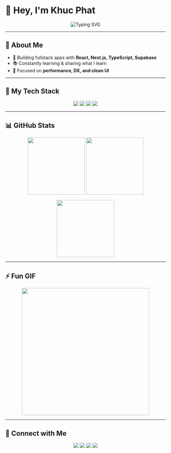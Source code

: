 <!-- Header với Avatar + Typing -->
<div align="center">
<!--   <img src="https://avatars.githubusercontent.com/u/12345678?v=4" alt="Avatar" width="150" style="border-radius:50%" /> -->
  
  <h1 align="left">👋 Hey, I'm Khuc Phat</h1>
  
  <!-- Hiệu ứng typing -->
  <img src="https://readme-typing-svg.herokuapp.com?font=Fira+Code&pause=1000&color=36BCF7&center=true&vCenter=true&width=500&lines=Fullstack+Web+Developer;React+%7C+Next.js+%7C+TypeScript;Clean+UI+%26+Performance;Always+learning+new+things" alt="Typing SVG" />
</div>

---

## 🙋 About Me
- 🚀 Building fullstack apps with **React, Next.js, TypeScript, Supabase**  
- 📚 Constantly learning & sharing what I learn  
- 🎯 Focused on **performance, DX, and clean UI**

---

## 🚀 My Tech Stack  
<p align="center">
  <img src="https://img.shields.io/badge/-React-61DAFB?logo=react&logoColor=000&style=for-the-badge" />
  <img src="https://img.shields.io/badge/-Next.js-000000?logo=nextdotjs&style=for-the-badge" />
  <img src="https://img.shields.io/badge/-TypeScript-3178C6?logo=typescript&logoColor=fff&style=for-the-badge" />
  <img src="https://img.shields.io/badge/-TailwindCSS-38B2AC?logo=tailwindcss&logoColor=fff&style=for-the-badge" />
</p>

---


## 📊 GitHub Stats

<p align="center">
  <img src="https://github-readme-stats.vercel.app/api?username=khucphat&show_icons=true&theme=radical" height="180" />
  <img src="https://github-readme-stats.vercel.app/api/top-langs/?username=khucphat&layout=compact&theme=radical" height="180" />
</p>

<p align="center">
  <img src="https://streak-stats.demolab.com?user=khucphat&theme=radical" height="180" />
</p>

---

## ⚡ Fun GIF
<div align="center">
  <img src="https://media.giphy.com/media/13HgwGsXF0aiGY/giphy.gif" width="400" />
</div>

---

## 🤝 Connect with Me  
<p align="center">
  <a href="https://twitter.com/yourprofile"><img src="https://img.shields.io/badge/-Twitter-1DA1F2?logo=twitter&logoColor=white&style=for-the-badge" /></a>
  <a href="https://linkedin.com/in/yourprofile"><img src="https://img.shields.io/badge/-LinkedIn-0077B5?logo=linkedin&logoColor=white&style=for-the-badge" /></a>
  <a href="https://instagram.com/yourprofile"><img src="https://img.shields.io/badge/-Instagram-E4405F?logo=instagram&logoColor=white&style=for-the-badge" /></a>
  <a href="mailto:khucphat89@gmail.com"><img src="https://img.shields.io/badge/-Email-D14836?logo=gmail&logoColor=white&style=for-the-badge" /></a>
</p>
